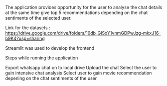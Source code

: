 The application provides opportunity for the user to analyse the chat details at the same time give top 5 recommendations depending on the chat sentiments of the selected user.

Link for the datasets : https://drive.google.com/drive/folders/16db_GISxY1vnmGDPwJzg-mkxJ16-b9K4?usp=sharing

Streamlit was used to develop the frontend

Steps while running the application 

Export whatsapp chat on to local drive
Upload the chat
Select the user to gain intensive chat analysis
Select user to gain movie recommendation depening on the chat sentiments of the user

